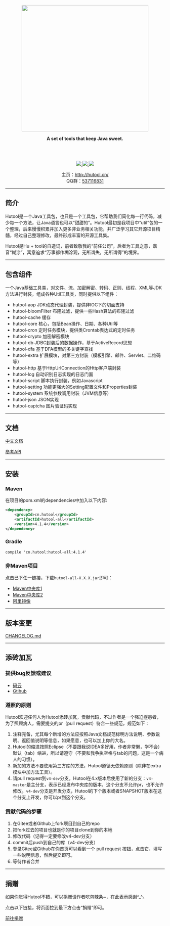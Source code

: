 <p align="center">
	<a href="http://hutool.cn/"><img src="http://www.hutool.cn/images/logo.jpg" width="400"></a>
	<p align="center">
		<strong>A set of tools that keep Java sweet.</strong>
	</p>
	<br/>
	<br/>
	<p align="center">
		<a href="http://search.maven.org/#artifactdetails%7Ccn.hutool%7Chutool-all%7C4.1.4%7Cjar">
			<img src="https://img.shields.io/badge/version-4.1.4-blue.svg" >
		</a>
		<a href="http://www.apache.org/licenses/LICENSE-2.0.html">
			<img src="http://img.shields.io/:license-apache-blue.svg" >
		</a>
		<a>
			<img src="https://img.shields.io/badge/JDK-1.7+-green.svg" >
		</a>
	</p>
	<p align="center">
		主页：<a href="http://hutool.cn">http://hutool.cn/</a><br/>
		QQ群：<a href="http://shang.qq.com/wpa/qunwpa?idkey=382bb37ce779c11da77577f69d92d5171b340e3e7343d5ae0521f237c82c7810">537116831</a>
	</p>
</p>

-------------------------------------------------------------------------------

## 简介

Hutool是一个Java工具包，也只是一个工具包，它帮助我们简化每一行代码，减少每一个方法，让Java语言也可以“甜甜的”。Hutool最初是我项目中“util”包的一个整理，后来慢慢积累并加入更多非业务相关功能，并广泛学习其它开源项目精髓，经过自己整理修改，最终形成丰富的开源工具集。

Hutool是Hu + tool的自造词，前者致敬我的“前任公司”，后者为工具之意，谐音“糊涂”，寓意追求“万事都作糊涂观，无所谓失，无所谓得”的境界。

-------------------------------------------------------------------------------

## 包含组件
一个Java基础工具类，对文件、流、加密解密、转码、正则、线程、XML等JDK方法进行封装，组成各种Util工具类，同时提供以下组件：

- hutool-aop              JDK动态代理封装，提供非IOC下的切面支持
- hutool-bloomFilter   布隆过滤，提供一些Hash算法的布隆过滤
- hutool-cache           缓存
- hutool-core             核心，包括Bean操作、日期、各种Util等
- hutool-cron             定时任务模块，提供类Crontab表达式的定时任务
- hutool-crypto          加密解密模块
- hutool-db               JDBC封装后的数据操作，基于ActiveRecord思想
- hutool-dfa              基于DFA模型的多关键字查找
- hutool-extra            扩展模块，对第三方封装（模板引擎、邮件、Servlet、二维码等）
- hutool-http             基于HttpUrlConnection的Http客户端封装
- hutool-log              自动识别日志实现的日志门面
- hutool-script           脚本执行封装，例如Javascript
- hutool-setting         功能更强大的Setting配置文件和Properties封装
- hutool-system        系统参数调用封装（JVM信息等）
- hutool-json            JSON实现
- hutool-captcha      图片验证码实现

-------------------------------------------------------------------------------

## 文档 

[中文文档](http://hutool.mydoc.io/)

[参考API](https://apidoc.gitee.com/loolly/hutool/)

-------------------------------------------------------------------------------

## 安装

### Maven
在项目的pom.xml的dependencies中加入以下内容:

```xml
<dependency>
    <groupId>cn.hutool</groupId>
    <artifactId>hutool-all</artifactId>
    <version>4.1.4</version>
</dependency>
```

### Gradle
```
compile 'cn.hutool:hutool-all:4.1.4'
```

### 非Maven项目

点击已下任一链接，下载`hutool-all-X.X.X.jar`即可：

- [Maven中央库1](http://repo1.maven.org/maven2/cn/hutool/hutool-all/4.1.4/)
- [Maven中央库2](http://repo2.maven.org/maven2/cn/hutool/hutool-all/4.1.4/)
- [阿里镜像](http://maven.aliyun.com/nexus/content/groups/public/cn/hutool/hutool-all/4.1.4/)

-------------------------------------------------------------------------------

## 版本变更

[CHANGELOG.md](https://gitee.com/loolly/hutool/blob/v4-master/CHANGELOG.md)

-------------------------------------------------------------------------------

## 添砖加瓦

### 提供bug反馈或建议

- [码云](https://gitee.com/loolly/hutool/issues)
- [Gtihub](https://github.com/looly/hutool/issues)

### 遵照的原则

Hutool欢迎任何人为Hutool添砖加瓦，贡献代码，不过作者是一个强迫症患者，为了照顾病人，需要提交的pr（pull request）符合一些规范，规范如下：

1. 注释完备，尤其每个新增的方法应按照Java文档规范标明方法说明、参数说明、返回值说明等信息，如果愿意，也可以加上你的大名。
2. Hutool的缩进按照Eclipse（不要跟我说IDEA多好用，作者非常懒，学不会）默认（tab）缩进，所以请遵守（不要和我争执空格与tab的问题，这是一个病人的习惯）。
3. 新加的方法不要使用第三方库的方法，Hutool遵循无依赖原则（除非在extra模块中加方法工具）。
4. 请pull request到`v4-dev`分支。Hutool在4.x版本后使用了新的分支：`v4-master`是主分支，表示已经发布中央库的版本，这个分支不允许pr，也不允许修改。`v4-dev`分支是开发分支，Hutool的下个版本或者SNAPSHOT版本在这个分支上开发，你可以pr到这个分支。

### 贡献代码的步骤

1. 在Gitee或者Github上fork项目到自己的repo
2. 把fork过去的项目也就是你的项目clone到你的本地
3. 修改代码（记得一定要修改v4-dev分支）
4. commit后push到自己的库（v4-dev分支）
5. 登录Gitee或Github在你首页可以看到一个 pull request 按钮，点击它，填写一些说明信息，然后提交即可。
6. 等待作者合并

-------------------------------------------------------------------------------

## 捐赠

如果你觉得Hutool不错，可以捐赠请作者吃包辣条~，在此表示感谢^_^。

点击以下链接，将页面拉到最下方点击“捐赠”即可。

[前往捐赠](https://gitee.com/loolly/hutool)